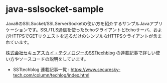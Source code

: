 # java-sslsocket-sample

Java8のSSLSocket/SSLServerSocketの使い方を紹介するサンプルJavaアプリケーションです。SSL/TLS通信を使ったEchoクライアントとEchoサーバ、およびHTTPSでGETリクエストを送るだけのシンプルなHTTPSクライアントが含まれています。

[株式会社セキュアスカイ・テクノロジーのSSTtechblog](https://www.securesky-tech.com/column/techlog/index.html) の連載記事で詳しい使い方やソースコードの説明をしています。

 * SSTtechblog 連載記事一覧 : https://www.securesky-tech.com/column/techlog/index.html

